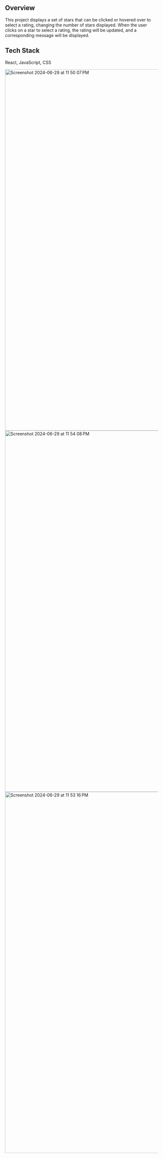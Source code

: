 ## Overview
This project displays a set of stars that can be clicked or hovered over to select a rating, changing the number of stars displayed.
When the user clicks on a star to select a rating, the rating will be updated, and a corresponding message will be displayed.

## Tech Stack
React, JavaScript, CSS

<img width="1186" alt="Screenshot 2024-06-29 at 11 50 07 PM" src="https://github.com/mythilik908/star-rating/assets/37060705/8249df7a-25ad-420b-a93c-dbceeefa1508">
<img width="1186" alt="Screenshot 2024-06-29 at 11 54 08 PM" src="https://github.com/mythilik908/star-rating/assets/37060705/5c39d52a-0266-42f8-b95e-613c6b74ac50">
<img width="1186" alt="Screenshot 2024-06-29 at 11 53 16 PM" src="https://github.com/mythilik908/star-rating/assets/37060705/2bd03ee7-3b2a-4745-abd3-59d6d00cfc6a">
